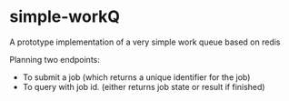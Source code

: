 # simple-workQ
A prototype implementation of a very simple work queue based on redis

Planning two endpoints:
- To submit a job (which returns a unique identifier for the job)
- To query with job id. (either returns job state or result if finished)
